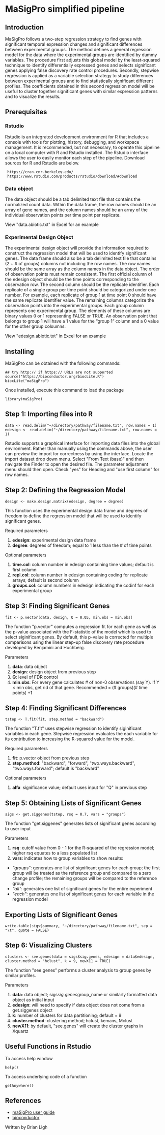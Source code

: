 # MaSigPro simplified pipeline
## Introduction
MaSigPro follows a two-step regression strategy to find genes with significant temporal expression changes and significant differences between experimental groups. The method defines a general regression model for the data where the experimental groups are identified by dummy variables. The procedure first adjusts this global model by the least-squared technique to identify differentially expressed genes and selects significant genes applying false discovery rate control procedures. Secondly, stepwise regression is applied as a variable selection strategy to study differences between experimental groups and to find statistically significant different profiles. The coefficients obtained in this second regression model will be useful to cluster together significant genes with similar expression patterns and to visualize the results.

## Prerequisites
### Rstudio
Rstudio is an integrated development environment for R that includes a console with tools for plotting, history, debugging, and workspace management. It is recommended, but not necessary, to operate this pipeline on a local computer with R and Rstudio installed. The Rstudio interface allows the user to easily monitor each step of the pipeline. Download sources for R and Rstudio are below.

```
 https://cran.cnr.berkeley.edu/
 https://www.rstudio.com/products/rstudio/download/#download
``` 
 
### Data object
The data object should be a tab delimited text file that contains the normalized count data. Within the data frame, the row names should be an array of gene names, and the column names should be an array of the individual observation points per time point per replicate.

View "data.abiotic.txt" in Excel for an example

### Experimental Design Object
The experimental design object will provide the information required to construct the regression model that will be used to identify significant genes. The data frame should also be a tab delimited text file that contains (2 + # of groups) columns not including the row names. The row names should be the same array as the column names in the data object. The order of observation points must remain consistent. The first official column of the edesign object should be the time points corresponding to the observation row. The second column should be the replicate identifier. Each replicate of a single group per time point should be categorized under one number. For example, each replicate of group 1 at time point 0 should have the same replicate identifier value. The remaining columns categorize the observation points into the experimental groups. Each group column represents one experimental group. The elements of these columns are binary values 0 or 1 representing FALSE or TRUE. An observation point that belongs to group 1 will have a 1 value for the “group 1” column and a 0 value for the other group coloumns.    

View "edesign.abiotic.txt" in Excel for an example

## Installing
MaSigPro can be obtained with the following commands:

```
## try http:// if https:// URLs are not supported
source("https://bioconductor.org/biocLite.R")
biocLite("maSigPro")
```
Once installed, execute this command to load the package

```
library(maSigPro)
```

## Step 1: Importing files into R
```
data <- read.delim("~/directory/pathway/filename.txt", row.names = 1)
edesign <- read.delim("~/directory/pathway/filename.txt", row.names = 1)
```
Rstudio supports a graphical interface for importing data files into the global environment. Rather than manually using the commands above, the user can preview the import for correctness by using the interface. Locate the import dataset drop down menu. Select "From Text (base)" and then navigate the Finder to open the desired file. The parameter adjustment menu should then open. Check "yes" for Heading and "use first column" for row names.

## Step 2: Defining the Regression Model
```
design <- make.design.matrix(edesign, degree = degree)
```
This function uses the experimental design data frame and degrees of freedom to define the regression model that will be used to identify significant genes.

Required parameters
1. **edesign**: experimental design data frame
2. **degree**: degrees of freedom; equal to 1 less than the # of time points

Optional parameters
1. **time.col**: column number in edesign containing time values; default is first column
2. **repl.col**: column number in edesign containing coding for replicate arrays; default is second column
3. **groups.col**: column numbers in edesign indicating the codinf for each experimental group

## Step 3: Finding Significant Genes
```
fit <- p.vector(data, design, Q = 0.05, min.obs = min.obs)
```
The function "p.vector" computes a regression fit for each gene as well as the p-value associated with the F-statistic of the model which is used to select siginificant genes. By default, this p-value is corrected for multiple comparisons using the linear step-up false discovery rate procedure developed by Benjamini and Hochberg. 

Parameters
1. **data**: data object
2. **design**: design object from previous step
3. **Q**: level of FDR control
4. **min.obs**: For every gene calculates # of non-0 observations (say Y). If Y < min obs, get rid of that gene. Recommended = (# groups)(# time points) +1

## Step 4: Finding Significant Differences
```
tstep <- T.fit(fit, step.method = "backward")
```
The function "T.fit" uses stepwise regression to identify siginificant variables in each gene. Stepwise regression evaluates the each variable for its contribution to increasing the R-squared value for the model.

Required parameters
1. **fit**: p.vector object from previous step
2. **step.method**: "backward", "forward", "two.ways.backward", "two.ways.forward"; default is "backward"

Optional parameters
1. **alfa**: significance value; default uses input for "Q" in previous step

## Step 5: Obtaining Lists of Significant Genes
```
sigs <- get.siggenes(tstep, rsq = 0.7, vars = "groups")
```
The function "get.siggenes" generates lists of significant genes according to user input

Parameters
1. **rsq**: cutoff value from 0 - 1 for the R-squared of the regression model; higher rsq equates to a less populated list
2. **vars**: indicates how to group variables to show results:
 * *"groups"*: generates one list of significant genes for each group; the first group will be treated as the reference group and compared to a zero change profile; the remaining groups will be compared to the reference group 
 * *"all"*: generates one list of significant genes for the entire experiment
 * *"each"*: generates one list of significant genes for each variable in the regression model
 
## Exporting Lists of Significant Genes
```
write.table(sigs$summary, "~/directory/pathway/filename.txt", sep = "\t", quote = FALSE)
```
## Step 6: Visualizing Clusters
```
clusters <- see.genes(data = sigs$sig.genes, edesign = data$edesign, cluster.method = "hclust", k = 9, newX11 = TRUE)
```
The function "see.genes" performs a cluster analysis to group genes by similar profiles.

Parameters
1. **data**: data object; sigs$sig.genes$group_name or similarly formatted data object as initial input 
2. **edesign**: will need to specify if data object does not come from a get.siggenes object
3. **k**: number of clusters for data partitioning; default = 9
4. **cluster.method**: clustering method; hclust, kemans, Mclust
5. **newX11**: by default, "see.genes" will create the cluster graphs in Xquartz

## Useful Functions in Rstudio
To access help window
```
help()
```
To access underlying code of a function
```
getAnywhere()
```
## References
* [maSigPro user guide](https://bioconductor.org/packages/release/bioc/vignettes/maSigPro/inst/doc/maSigProUsersGuide.pdf)
* [bioconductor](https://bioconductor.org/packages/release/bioc/html/maSigPro.html)

Written by Brian Ligh
